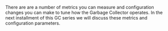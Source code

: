 There are are a number of metrics you can measure and configuration changes you can make to tune how the Garbage Collector operates. In the next installment of this GC series we will discuss these metrics and configuration parameters.

[1]: https://blog.appsignal.com/blog/2016/07/12/ruby-magic-garbage-collection-part-1.html
[2]: http://tmm1.net/
